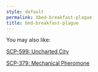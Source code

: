 ```yaml
---
style: default
permalink: Xbed-breakfast-plague
title: bed-breakfast-plague
---
```

You may also like:

[SCP-599: Uncharted City](http://scp-wiki.net/scp-599)

[SCP-379: Mechanical Pheromone](http://scp-wiki.net/scp-379)

